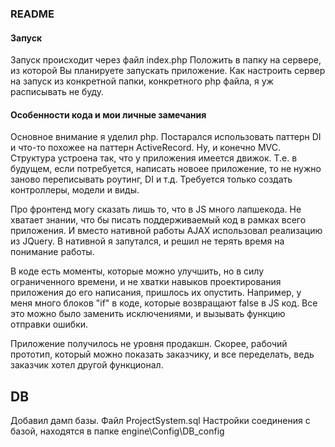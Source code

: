 ### README

#### Запуск

Запуск происходит через файл index.php Положить в папку на сервере, из которой Вы планируете запускать приложение.
Как настроить сервер на запуск из конкретной папки, конкретного php файла, я уж расписывать не буду.

#### Особенности кода и мои личные замечания

Основное внимание я уделил php. Постарался использовать паттерн DI и что-то похожее на паттерн ActiveRecord. Ну, и
конечно MVC. Структура устроена так, что у приложения имеется движок. Т.е. в будущем, если потребуется, написать новоее
приложение, то не нужно заново переписывать роутинг, DI и т.д. Требуется только создать контроллеры, модели и виды.

Про фронтенд могу сказать лишь то, что в JS много лапшекода. Не хватает знании, что бы писать поддерживаемый код в
рамках всего приложения. И вместо нативной работы AJAX использовал реализацию из JQuery. В нативной я запутался, и решил
не терять время на понимание работы.

В коде есть моменты, которые можно улучшить, но в силу ограниченного времени, и не хватки навыков проектирования
приложения до его написания, пришлось их опустить. Например, у меня много блоков "if" в коде, которые возвращают false
в JS код. Все это можно было заменить исключениями, и вызывать функцию отправки ошибки.  

Приложение получилось не уровня продакшн. Скорее, рабочий прототип, который можно показать заказчику, и все переделать, 
ведь заказчик хотел другой функционал.

## DB
Добавил дамп базы. Файл ProjectSystem.sql
Настройки соединения с базой, находятся в папке engine\Config\DB_config
